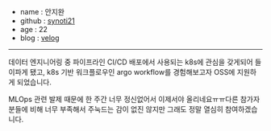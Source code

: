 - name : 안지완
- github : [synoti21](https://github.com/synoti21)
- age : 22
- blog : [velog](https://velog.io/@synoti21)

---

데이터 엔지니어링 중 파이프라인 CI/CD 배포에서 사용되는 k8s에 관심을 갖게되어 들이파게 됐고, k8s 기반 워크플로우인 argo workflow를 경험해보고자 OSS에 지원하게 되었습니다.

MLOps 관련 발제 때문에 한 주간 너무 정신없어서 이제서야 올리네요ㅠㅠ다른 참가자분들에 비해 너무 부족해서 주눅드는 감이 없진 않지만 그래도 정말 열심히 참여하겠습니다.
